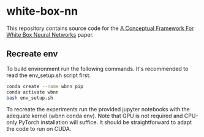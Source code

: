 # white-box-nn
This repository contains source code for the [A Conceptual Framework For White Box Neural Networks](https://arxiv.org/abs/2403.09863) paper.

## Recreate env

To build environment run the following commands. It's recommended to read the env_setup.sh script first.

```bash
conda create --name wbnn pip
conda activate wbnn
bash env_setup.sh
```

To recreate the experiments run the provided jupyter notebooks with the adequate kernel (wbnn conda env). Note that GPU is not required and CPU-only PyTorch installation will suffice. It should be straightforward to adapt the code to run on CUDA.